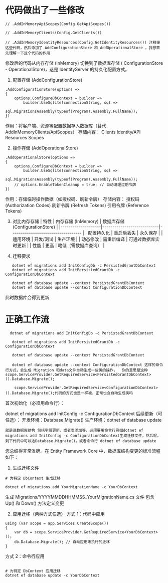 # 代码做出了一些修改

```
// .AddInMemoryApiScopes(Config.GetApiScopes())

// .AddInMemoryClients(Config.GetClients())

// .AddInMemoryIdentityResources(Config.GetIdentityResources()) 注释掉这些代码，然后添加了 AddConfigurationStore 和 AddOperationalStore ，我想首先理解一下这个代码的作用
```

修改后的代码从内存存储 (InMemory) 切换到了数据库存储 (
ConfigurationStore - OperationalStore)，这是 IdentityServer 的持久化配置方式。

1. 配置存储 (AddConfigurationStore)

```
.AddConfigurationStore(options =>
{
    options.ConfigureDbContext = builder =>
        builder.UseSqlite(connectionString, sql =>
            sql.MigrationsAssembly(typeof(Program).Assembly.FullName));
})
```

作用：将客户端、资源等配置数据存入数据库（替代 AddInMemoryClients/ApiScopes）
存储内容：
Clients
Identity/API Resources
Scopes

2. 操作存储 (AddOperationalStore)

```
.AddOperationalStore(options =>
{
    options.ConfigureDbContext = builder =>
        builder.UseSqlite(connectionString, sql =>
            sql.MigrationsAssembly(typeof(Program).Assembly.FullName));
    // options.EnableTokenCleanup = true; // 自动清理过期令牌
})
```

作用：存储临时操作数据（如授权码、刷新令牌）
存储内容：
授权码 (Authorization Codes)
刷新令牌 (Refresh Tokens)
引用令牌 (Reference Tokens)

3. 对比内存存储
   | 特性 | 内存存储 (InMemory) | 数据库存储 (ConfigurationStore)
   | |--------------------|----------------------------|-----------------------------------
   | | 配置持久化 | 重启后丢失 | 永久保存
   | | 适用环境 | 开发/测试 | 生产环境 | | 动态修改 | 需重新编译 | 可通过数据库实时更新
   | | 性能 | 更高 | 略低（需数据库查询） |

4. 迁移要求

```
   dotnet ef migrations add InitConfigDb -c PersistedGrantDbContext
   dotnet ef migrations add InitPersistedGrantDb -c ConfigurationDbContext

   dotnet ef database update --context PersistedGrantDbContext
   dotnet ef database update --context ConfigurationDbContext
```

此时数据库会得到更新

# 正确工作流

```
  dotnet ef migrations add InitConfigDb -c PersistedGrantDbContext

   dotnet ef migrations add InitPersistedGrantDb -c ConfigurationDbContext

   dotnet ef database update --context PersistedGrantDbContext

   dotnet ef database update --context ConfigurationDbContext 这样的命令行方式，会生成 Migration 和data文件自动生成一些类的操作，  你的意思是这种scope.ServiceProvider.GetRequiredService<PersistedGrantDbContext>().Database.Migrate();

    scope.ServiceProvider.GetRequiredService<ConfigurationDbContext>().Database.Migrate();代码的方式也是一样被，正常也会自动生成类吗

```

首次初始化（必须用命令行）：

dotnet ef migrations add InitConfig -c ConfigurationDbContext
后续更新（可任选）：
开发环境：Database.Migrate()
生产环境：dotnet ef database update

```
就是说数据库结构 包括字段更新，或者表添加等，必须要用命令行例如dotnet ef migrations add InitConfig -c ConfigurationDbContext生成迁移文件，然后呢，剩下代码中可以选Database.Migrate()，或者命令行 dotnet ef database update
```

您总结得非常准确。在 Entity Framework Core 中，数据库结构变更的标准流程如下：

1. 生成迁移文件

```
# 为特定 DbContext 生成迁移

dotnet ef migrations add YourMigrationName -c YourDbContext
```

生成 Migrations/YYYYMMDDHHMMSS_YourMigrationName.cs 文件
包含 Up() 和 Down() 方法定义变更

2. 应用迁移（两种方式任选）
   方式 1：代码中应用

```
using (var scope = app.Services.CreateScope())
{
    var db = scope.ServiceProvider.GetRequiredService<YourDbContext>();
    db.Database.Migrate(); // 自动应用未执行的迁移
}
```

方式 2：命令行应用

```

# 为特定 DbContext 应用迁移
dotnet ef database update -c YourDbContext
```
